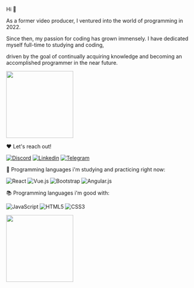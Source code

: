 Hi 🐾

As a former video producer, I ventured into the world of programming in 2022.

Since then, my passion for coding has grown immensely. I have dedicated myself full-time to studying and coding,

driven by the goal of continually acquiring knowledge and becoming an accomplished programmer in the near future.





<div>  
  <img height="180em" src="https://github-readme-stats.vercel.app/api?username=shura-dv&show_icons=true&theme=cobalt"/>
</div>
  
 ❤️ Let's reach out!
  
  [![Discord](https://img.shields.io/badge/Discord-7289DA?style=for-the-badge&logo=discord&logoColor=white)](https://discord.gg/4hch7Hnefd)
  [![Linkedin](https://img.shields.io/badge/LinkedIn-0077B5?style=for-the-badge&logo=linkedin&logoColor=white)](https://www.linkedin.com/in/alyson-figueiredo-34461a232/)
  [![Telegram](https://img.shields.io/badge/Telegram-2CA5E0?style=for-the-badge&logo=telegram&logoColor=white)](https://t.me/Shuuradv)

  
  🔨 Programming languages i'm studying and practicing right now:
  
  ![React](https://img.shields.io/badge/react-%2320232a.svg?style=for-the-badge&logo=react&logoColor=%2361DAFB)
  ![Vue.js](https://img.shields.io/badge/vuejs-%2335495e.svg?style=for-the-badge&logo=vuedotjs&logoColor=%234FC08D)
  ![Bootstrap](https://img.shields.io/badge/bootstrap-%23563D7C.svg?style=for-the-badge&logo=bootstrap&logoColor=white)
  ![Angular.js](https://img.shields.io/badge/angular.js-%23E23237.svg?style=for-the-badge&logo=angularjs&logoColor=white)
  
  
 📚 Programming languages i'm good with:
 
 
  ![JavaScript](https://img.shields.io/badge/javascript-%23323330.svg?style=for-the-badge&logo=javascript&logoColor=%23F7DF1E)
  ![HTML5](https://img.shields.io/badge/html5-%23E34F26.svg?style=for-the-badge&logo=html5&logoColor=white)
  ![CSS3](https://img.shields.io/badge/css3-%231572B6.svg?style=for-the-badge&logo=css3&logoColor=white)
  
  
  <div><img height="180em" src="https://github-readme-stats.vercel.app/api/top-langs/?username=shura-dv&layout=compact&theme=cobalt"/></div>
